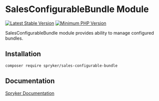 # SalesConfigurableBundle Module
[![Latest Stable Version](https://poser.pugx.org/spryker/sales-configurable-bundle/v/stable.svg)](https://packagist.org/packages/spryker/sales-configurable-bundle)
[![Minimum PHP Version](https://img.shields.io/badge/php-%3E%3D%207.4-8892BF.svg)](https://php.net/)

SalesConfigurableBundle module provides ability to manage configured bundles.

## Installation

```
composer require spryker/sales-configurable-bundle
```

## Documentation

[Spryker Documentation](https://docs.spryker.com)
